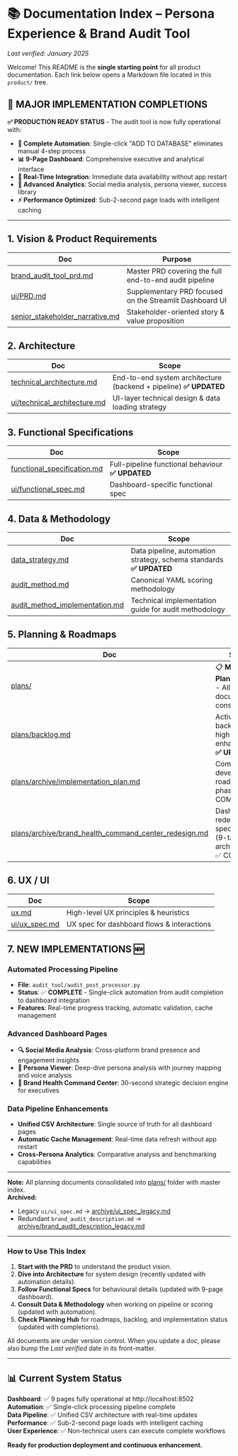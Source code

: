 # 📚 Documentation Index – Persona Experience & Brand Audit Tool

_Last verified: January 2025_

Welcome! This README is the **single starting point** for all product documentation. Each link below opens a Markdown file located in this `product/` tree.

## 🎉 **MAJOR IMPLEMENTATION COMPLETIONS**

**✅ PRODUCTION READY STATUS** - The audit tool is now fully operational with:

- **🚀 Complete Automation**: Single-click "ADD TO DATABASE" eliminates manual 4-step process
- **📊 9-Page Dashboard**: Comprehensive executive and analytical interface
- **🔄 Real-Time Integration**: Immediate data availability without app restart
- **🎯 Advanced Analytics**: Social media analysis, persona viewer, success library
- **⚡ Performance Optimized**: Sub-2-second page loads with intelligent caching

---

## 1. Vision & Product Requirements

| Doc                                                                | Purpose                                                 |
| ------------------------------------------------------------------ | ------------------------------------------------------- |
| [brand_audit_tool_prd.md](brand_audit_tool_prd.md)                 | Master PRD covering the full end-to-end audit pipeline  |
| [ui/PRD.md](ui/PRD.md)                                             | Supplementary PRD focused on the Streamlit Dashboard UI |
| [senior_stakeholder_narrative.md](senior_stakeholder_narrative.md) | Stakeholder-oriented story & value proposition          |

## 2. Architecture

| Doc                                                          | Scope                                                              |
| ------------------------------------------------------------ | ------------------------------------------------------------------ |
| [technical_architecture.md](technical_architecture.md)       | End-to-end system architecture (backend + pipeline) **✅ UPDATED** |
| [ui/technical_architecture.md](ui/technical_architecture.md) | UI-layer technical design & data loading strategy                  |

## 3. Functional Specifications

| Doc                                                        | Scope                                             |
| ---------------------------------------------------------- | ------------------------------------------------- |
| [functional_specification.md](functional_specification.md) | Full-pipeline functional behaviour **✅ UPDATED** |
| [ui/functional_spec.md](ui/functional_spec.md)             | Dashboard-specific functional spec                |

## 4. Data & Methodology

| Doc                                                              | Scope                                                               |
| ---------------------------------------------------------------- | ------------------------------------------------------------------- |
| [data_strategy.md](data_strategy.md)                             | Data pipeline, automation strategy, schema standards **✅ UPDATED** |
| [audit_method.md](audit_method.md)                               | Canonical YAML scoring methodology                                  |
| [audit_method_implementation.md](audit_method_implementation.md) | Technical implementation guide for audit methodology                |

## 5. Planning & Roadmaps

| Doc                                                                                                            | Scope                                                              |
| -------------------------------------------------------------------------------------------------------------- | ------------------------------------------------------------------ |
| [plans/](plans/)                                                                                               | 📋 **Master Planning Hub** - All planning documents consolidated   |
| [plans/backlog.md](plans/backlog.md)                                                                           | Active backlog & high-priority enhancements **✅ UPDATED**         |
| [plans/archive/implementation_plan.md](plans/archive/implementation_plan.md)                                   | Complete development roadmap (8 phases, ✅ COMPLETE)               |
| [plans/archive/brand_health_command_center_redesign.md](plans/archive/brand_health_command_center_redesign.md) | Dashboard redesign specification (9-tab architecture, ✅ COMPLETE) |

## 6. UX / UI

| Doc                            | Scope                                      |
| ------------------------------ | ------------------------------------------ |
| [ux.md](ux.md)                 | High-level UX principles & heuristics      |
| [ui/ux_spec.md](ui/ux_spec.md) | UX spec for dashboard flows & interactions |

## 7. **NEW IMPLEMENTATIONS** 🆕

### Automated Processing Pipeline

- **File**: `audit_tool/audit_post_processor.py`
- **Status**: ✅ **COMPLETE** - Single-click automation from audit completion to dashboard integration
- **Features**: Real-time progress tracking, automatic validation, cache management

### Advanced Dashboard Pages

- **🔍 Social Media Analysis**: Cross-platform brand presence and engagement insights
- **👤 Persona Viewer**: Deep-dive persona analysis with journey mapping and voice analysis
- **🎯 Brand Health Command Center**: 30-second strategic decision engine for executives

### Data Pipeline Enhancements

- **Unified CSV Architecture**: Single source of truth for all dashboard pages
- **Automatic Cache Management**: Real-time data refresh without app restart
- **Cross-Persona Analytics**: Comparative analysis and benchmarking capabilities

---

**Note:** All planning documents consolidated into [plans/](plans/) folder with master index.  
**Archived:**

- Legacy `ui/ui_spec.md` → [archive/ui_spec_legacy.md](archive/ui_spec_legacy.md)
- Redundant `brand_audit_description.md` → [archive/brand_audit_description_legacy.md](archive/brand_audit_description_legacy.md)

---

### How to Use This Index

1. **Start with the PRD** to understand the product vision.
2. **Dive into Architecture** for system design (recently updated with automation details).
3. **Follow Functional Specs** for behavioural details (updated with 9-page dashboard).
4. **Consult Data & Methodology** when working on pipeline or scoring (updated with automation).
5. **Check Planning Hub** for roadmaps, backlog, and implementation status (updated with completions).

All documents are under version control. When you update a doc, please also bump the _Last verified_ date in its front-matter.

---

## 📊 **Current System Status**

**Dashboard**: ✅ 9 pages fully operational at http://localhost:8502  
**Automation**: ✅ Single-click processing pipeline complete  
**Data Pipeline**: ✅ Unified CSV architecture with real-time updates  
**Performance**: ✅ Sub-2-second page loads with intelligent caching  
**User Experience**: ✅ Non-technical users can execute complete workflows

**Ready for production deployment and continuous enhancement.**
